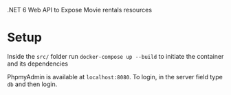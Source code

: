 .NET 6 Web API to Expose Movie rentals resources


# Setup

Inside the `src/` folder run `docker-compose up --build` to initiate the container and its dependencies

PhpmyAdmin is available at `localhost:8080`. To login, in the server field type `db` and then login.


